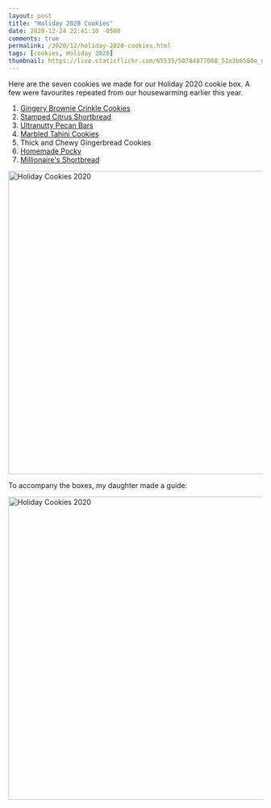 ```yaml
---
layout: post
title: "Holiday 2020 Cookies"
date: 2020-12-24 22:41:10 -0500
comments: true
permalink: /2020/12/holiday-2020-cookies.html
tags: [cookies, Holiday 2020]
thumbnail: https://live.staticflickr.com/65535/50784877068_51e3b6580e_q.jpg
---
```


Here are the seven cookies we made for our Holiday 2020 cookie box. A few
were favourites repeated from our housewarming earlier this year.

1. [Gingery Brownie Crinkle Cookies](/2020/12/gingery-brownie-crinkle-cookies.html)
1. [Stamped Citrus Shortbread](/2020/02/stamped-citrus-shortbread.html)
1. [Ultranutty Pecan Bars](/2020/12/ultranutty-pecan-bars.html)
1. [Marbled Tahini Cookies](/2020/01/marbled-tahini-cookies.html)
1. Thick and Chewy Gingerbread Cookies
1. [Homemade Pocky](/2020/12/homemade-pocky.html)
1. [Millionaire's Shortbread](/2020/12/millionaires-shortbread.html)

<a data-flickr-embed="true" href="https://www.flickr.com/photos/gnuf/50784877068/in/photostream/" title="Holiday Cookies 2020"><img src="https://live.staticflickr.com/65535/50784877068_51e3b6580e_c.jpg" width="800" height="600" alt="Holiday Cookies 2020"></a><script async src="//embedr.flickr.com/assets/client-code.js" charset="utf-8"></script>

To accompany the boxes, my daughter made a guide:

<a data-flickr-embed="true" href="https://www.flickr.com/photos/gnuf/50784876938/in/photostream/" title="Holiday Cookies 2020"><img src="https://live.staticflickr.com/65535/50784876938_52fc5259a4_c.jpg" width="800" height="600" alt="Holiday Cookies 2020"></a><script async src="//embedr.flickr.com/assets/client-code.js" charset="utf-8"></script>
